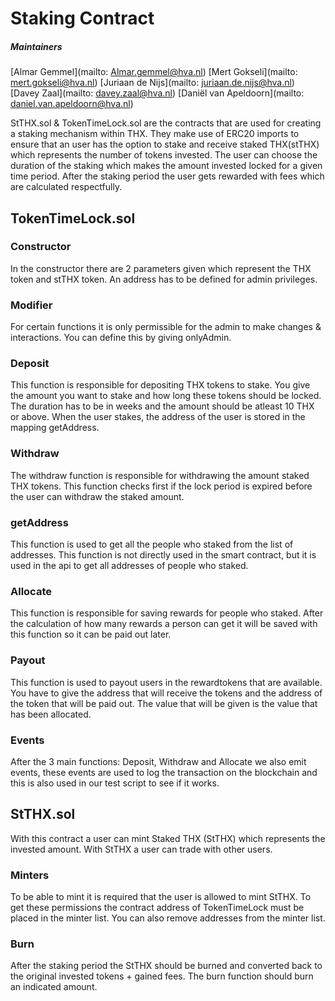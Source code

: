 # Staking Contract

##### Maintainers

[Almar Gemmel](mailto: Almar.gemmel@hva.nl)
[Mert Gokseli](mailto: mert.gokseli@hva.nl)
[Juriaan de Nijs](mailto: juriaan.de.nijs@hva.nl)
[Davey Zaal](mailto: davey.zaal@hva.nl)
[Daniël van Apeldoorn](mailto: daniel.van.apeldoorn@hva.nl)

StTHX.sol & TokenTimeLock.sol are the contracts that are used for creating a staking mechanism within THX. They make use of ERC20 imports to ensure that an user has the option to stake and receive staked THX(stTHX) which represents the number of tokens invested. The user can choose the duration of the staking which makes the amount invested locked for a given time period. After the staking period the user gets rewarded with fees which are calculated respectfully.

## TokenTimeLock.sol

### Constructor

In the constructor there are 2 parameters given which represent the THX token and stTHX token. An address has to be defined for admin privileges.

### Modifier

For certain functions it is only permissible for the admin to make changes & interactions. You can define this by giving onlyAdmin.

### Deposit

This function is responsible for depositing THX tokens to stake. You give the amount you want to stake and how long these tokens should be locked. The duration has to be in weeks and the amount should be atleast 10 THX or above. When the user stakes, the address of the user is stored in the mapping getAddress.

### Withdraw

The withdraw function is responsible for withdrawing the amount staked THX tokens. This function checks first if the lock period is expired before the user can withdraw the staked amount.

### getAddress

This function is used to get all the people who staked from the list of addresses. This function is not directly used in the smart contract, but it is used in the api to get all addresses of people who staked.

### Allocate

This function is responsible for saving rewards for people who staked. After the calculation of how many rewards a person can get it will be saved with this function so it can be paid out later.

### Payout

This function is used to payout users in the rewardtokens that are available. You have to give the address that will receive the tokens and the address of the token that will be paid out. The value that will be given is the value that has been allocated.

### Events

After the 3 main functions: Deposit, Withdraw and Allocate we also emit events, these events are used to log the transaction on the blockchain and this is also used in our test script to see if it works.

## StTHX.sol

With this contract a user can mint Staked THX (StTHX) which represents the invested amount. With StTHX a user can trade with other users.

### Minters

To be able to mint it is required that the user is allowed to mint StTHX. To get these permissions the contract address of TokenTimeLock must be placed in the minter list. You can also remove addresses from the minter list.

### Burn

After the staking period the StTHX should be burned and converted back to the original invested tokens + gained fees. The burn function should burn an indicated amount.
